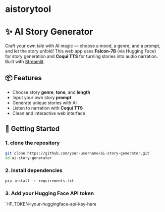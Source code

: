 # aistorytool 
# ✨ AI Story Generator

Craft your own tale with AI magic — choose a mood, a genre, and a prompt, and let the story unfold!
This web app uses **Falcon-7B** (via Hugging Face) for story generation and **Coqui TTS** for turning stories into audio narration. Built with [Streamlit](https://streamlit.io/).

## 📦 Features

- Choose story **genre**, **tone**, and **length**
- Input your own story **prompt**
- Generate unique stories with AI
- Listen to narration with **Coqui TTS**
- Clean and interactive web interface

## 🚀 Getting Started

### 1. clone the repository
```bash
git clone https://github.com/your-username/ai-story-generator.git
cd ai-story-generator
```
### 2. install dependencies 
`pip install -r requirements.txt`

### 3. Add your Hugging Face API token
`HF_TOKEN=your-huggingface-api-key-here




 
